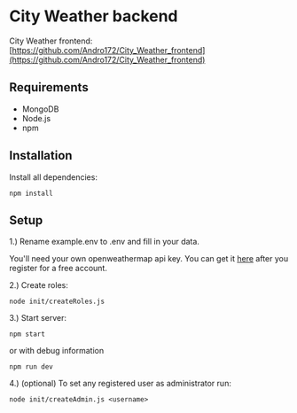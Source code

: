 # City Weather backend

City Weather frontend: [https://github.com/Andro172/City_Weather_frontend](https://github.com/Andro172/City_Weather_frontend)

## Requirements

- MongoDB
- Node.js
- npm

## Installation

Install all dependencies:
```
npm install
```

## Setup

1.) Rename example.env to .env and fill in your data.

You'll need your own openweathermap api key.
You can get it [here](https://openweathermap.org/) after you register for a free account.

2.) Create roles:
```
node init/createRoles.js
```

3.) Start server:
```
npm start
```

or with debug information
```
npm run dev
```

4.) (optional) To set any registered user as administrator run:
```
node init/createAdmin.js <username>
```

